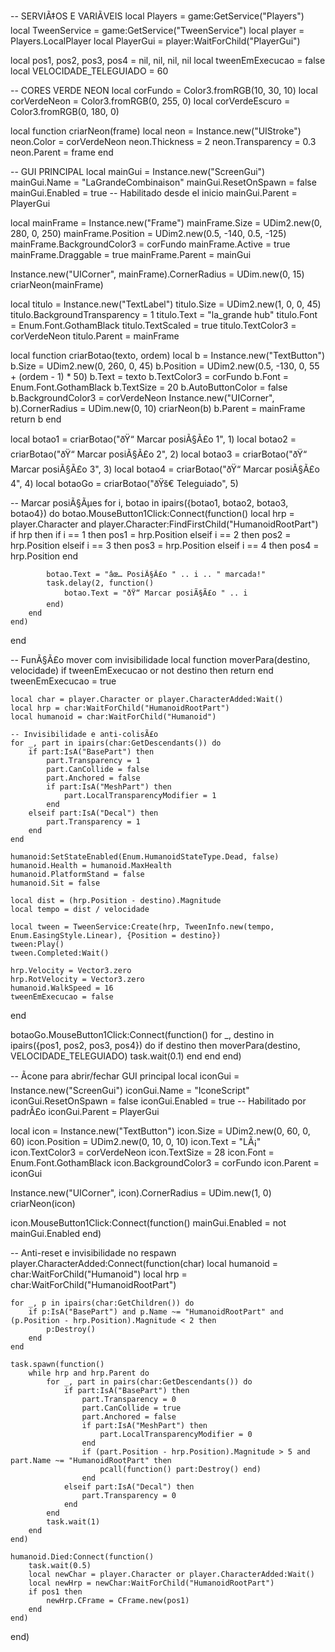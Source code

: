 -- SERVIÃ‡OS E VARIÃVEIS
local Players = game:GetService("Players")
local TweenService = game:GetService("TweenService")
local player = Players.LocalPlayer
local PlayerGui = player:WaitForChild("PlayerGui")

local pos1, pos2, pos3, pos4 = nil, nil, nil, nil
local tweenEmExecucao = false
local VELOCIDADE_TELEGUIADO = 60

-- CORES VERDE NEON
local corFundo = Color3.fromRGB(10, 30, 10)
local corVerdeNeon = Color3.fromRGB(0, 255, 0)
local corVerdeEscuro = Color3.fromRGB(0, 180, 0)

local function criarNeon(frame)
	local neon = Instance.new("UIStroke")
	neon.Color = corVerdeNeon
	neon.Thickness = 2
	neon.Transparency = 0.3
	neon.Parent = frame
end

-- GUI PRINCIPAL
local mainGui = Instance.new("ScreenGui")
mainGui.Name = "LaGrandeCombinaison"
mainGui.ResetOnSpawn = false
mainGui.Enabled = true -- Habilitado desde el inicio
mainGui.Parent = PlayerGui

local mainFrame = Instance.new("Frame")
mainFrame.Size = UDim2.new(0, 280, 0, 250)
mainFrame.Position = UDim2.new(0.5, -140, 0.5, -125)
mainFrame.BackgroundColor3 = corFundo
mainFrame.Active = true
mainFrame.Draggable = true
mainFrame.Parent = mainGui

Instance.new("UICorner", mainFrame).CornerRadius = UDim.new(0, 15)
criarNeon(mainFrame)

local titulo = Instance.new("TextLabel")
titulo.Size = UDim2.new(1, 0, 0, 45)
titulo.BackgroundTransparency = 1
titulo.Text = "la_grande hub"
titulo.Font = Enum.Font.GothamBlack
titulo.TextScaled = true
titulo.TextColor3 = corVerdeNeon
titulo.Parent = mainFrame

local function criarBotao(texto, ordem)
	local b = Instance.new("TextButton")
	b.Size = UDim2.new(0, 260, 0, 45)
	b.Position = UDim2.new(0.5, -130, 0, 55 + (ordem - 1) * 50)
	b.Text = texto
	b.TextColor3 = corFundo
	b.Font = Enum.Font.GothamBlack
	b.TextSize = 20
	b.AutoButtonColor = false
	b.BackgroundColor3 = corVerdeNeon
	Instance.new("UICorner", b).CornerRadius = UDim.new(0, 10)
	criarNeon(b)
	b.Parent = mainFrame
	return b
end

local botao1 = criarBotao("ðŸ“ Marcar posiÃ§Ã£o 1", 1)
local botao2 = criarBotao("ðŸ“ Marcar posiÃ§Ã£o 2", 2)
local botao3 = criarBotao("ðŸ“ Marcar posiÃ§Ã£o 3", 3)
local botao4 = criarBotao("ðŸ“ Marcar posiÃ§Ã£o 4", 4)
local botaoGo = criarBotao("ðŸš€ Teleguiado", 5)

-- Marcar posiÃ§Ãµes
for i, botao in ipairs({botao1, botao2, botao3, botao4}) do
	botao.MouseButton1Click:Connect(function()
		local hrp = player.Character and player.Character:FindFirstChild("HumanoidRootPart")
		if hrp then
			if i == 1 then pos1 = hrp.Position
			elseif i == 2 then pos2 = hrp.Position
			elseif i == 3 then pos3 = hrp.Position
			elseif i == 4 then pos4 = hrp.Position end

			botao.Text = "âœ… PosiÃ§Ã£o " .. i .. " marcada!"
			task.delay(2, function()
				botao.Text = "ðŸ“ Marcar posiÃ§Ã£o " .. i
			end)
		end
	end)
end

-- FunÃ§Ã£o mover com invisibilidade
local function moverPara(destino, velocidade)
	if tweenEmExecucao or not destino then return end
	tweenEmExecucao = true

	local char = player.Character or player.CharacterAdded:Wait()
	local hrp = char:WaitForChild("HumanoidRootPart")
	local humanoid = char:WaitForChild("Humanoid")

	-- Invisibilidade e anti-colisÃ£o
	for _, part in ipairs(char:GetDescendants()) do
		if part:IsA("BasePart") then
			part.Transparency = 1
			part.CanCollide = false
			part.Anchored = false
			if part:IsA("MeshPart") then
				part.LocalTransparencyModifier = 1
			end
		elseif part:IsA("Decal") then
			part.Transparency = 1
		end
	end

	humanoid:SetStateEnabled(Enum.HumanoidStateType.Dead, false)
	humanoid.Health = humanoid.MaxHealth
	humanoid.PlatformStand = false
	humanoid.Sit = false

	local dist = (hrp.Position - destino).Magnitude
	local tempo = dist / velocidade

	local tween = TweenService:Create(hrp, TweenInfo.new(tempo, Enum.EasingStyle.Linear), {Position = destino})
	tween:Play()
	tween.Completed:Wait()

	hrp.Velocity = Vector3.zero
	hrp.RotVelocity = Vector3.zero
	humanoid.WalkSpeed = 16
	tweenEmExecucao = false
end

botaoGo.MouseButton1Click:Connect(function()
	for _, destino in ipairs({pos1, pos2, pos3, pos4}) do
		if destino then
			moverPara(destino, VELOCIDADE_TELEGUIADO)
			task.wait(0.1)
		end
	end
end)

-- Ãcone para abrir/fechar GUI principal
local iconGui = Instance.new("ScreenGui")
iconGui.Name = "IconeScript"
iconGui.ResetOnSpawn = false
iconGui.Enabled = true -- Habilitado por padrÃ£o
iconGui.Parent = PlayerGui

local icon = Instance.new("TextButton")
icon.Size = UDim2.new(0, 60, 0, 60)
icon.Position = UDim2.new(0, 10, 0, 10)
icon.Text = "LÃ¡"
icon.TextColor3 = corVerdeNeon
icon.TextSize = 28
icon.Font = Enum.Font.GothamBlack
icon.BackgroundColor3 = corFundo
icon.Parent = iconGui

Instance.new("UICorner", icon).CornerRadius = UDim.new(1, 0)
criarNeon(icon)

icon.MouseButton1Click:Connect(function()
	mainGui.Enabled = not mainGui.Enabled
end)

-- Anti-reset e invisibilidade no respawn
player.CharacterAdded:Connect(function(char)
	local humanoid = char:WaitForChild("Humanoid")
	local hrp = char:WaitForChild("HumanoidRootPart")

	for _, p in ipairs(char:GetChildren()) do
		if p:IsA("BasePart") and p.Name ~= "HumanoidRootPart" and (p.Position - hrp.Position).Magnitude < 2 then
			p:Destroy()
		end
	end

	task.spawn(function()
		while hrp and hrp.Parent do
			for _, part in pairs(char:GetDescendants()) do
				if part:IsA("BasePart") then
					part.Transparency = 0
					part.CanCollide = true
					part.Anchored = false
					if part:IsA("MeshPart") then
						part.LocalTransparencyModifier = 0
					end
					if (part.Position - hrp.Position).Magnitude > 5 and part.Name ~= "HumanoidRootPart" then
						pcall(function() part:Destroy() end)
					end
				elseif part:IsA("Decal") then
					part.Transparency = 0
				end
			end
			task.wait(1)
		end
	end)

	humanoid.Died:Connect(function()
		task.wait(0.5)
		local newChar = player.Character or player.CharacterAdded:Wait()
		local newHrp = newChar:WaitForChild("HumanoidRootPart")
		if pos1 then
			newHrp.CFrame = CFrame.new(pos1)
		end
	end)
end)
